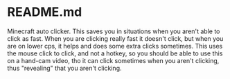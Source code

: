 # README.md

Minecraft auto clicker. This saves you in situations when you aren't able to click as fast. When you are clicking really fast it doesn't click, but when you are on lower cps, it helps and does some extra clicks sometimes. This uses the mouse click to click, and not a hotkey, so you should be able to use this on a hand-cam video, tho it can click sometimes when you aren't clicking, thus "revealing" that you aren't clicking.